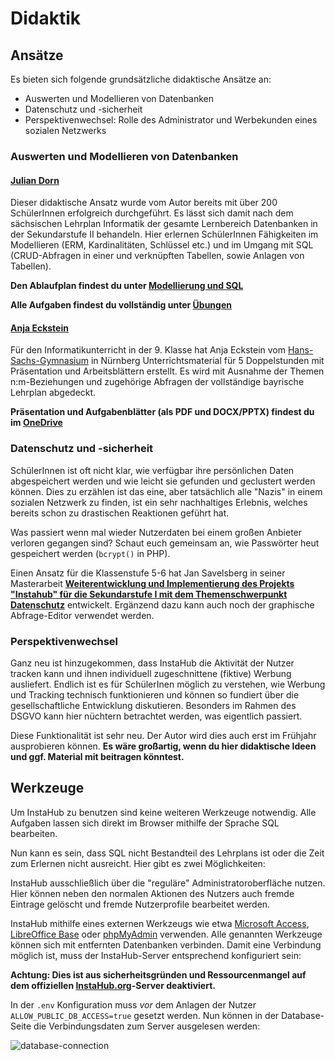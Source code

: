 # Didaktik

## Ansätze

Es bieten sich folgende grundsätzliche didaktische Ansätze an:

* Auswerten und Modellieren von Datenbanken
* Datenschutz und -sicherheit
* Perspektivenwechsel: Rolle des Administrator und Werbekunden eines sozialen Netzwerks

### Auswerten und Modellieren von Datenbanken 

#### [Julian Dorn](https://wi-wissen.de/)

Dieser didaktische Ansatz wurde vom Autor bereits mit über 200 SchülerInnen erfolgreich durchgeführt. Es lässt sich damit nach dem sächsischen Lehrplan Informatik der gesamte Lernbereich Datenbanken in der Sekundarstufe II behandeln. Hier erlernen SchülerInnen Fähigkeiten im Modellieren (ERM, Kardinalitäten, Schlüssel etc.) und im Umgang mit SQL (CRUD-Abfragen in einer und verknüpften Tabellen, sowie Anlagen von Tabellen).

**Den Ablaufplan findest du unter [Modellierung und SQL](                        didactic-modellierung-sql)**

**Alle Aufgaben findest du vollständig unter [Übungen](exercices)**

#### [Anja Eckstein](http://www.hans-sachs-gymnasium.de/joomla3/index.php)

Für den Informatikunterricht in der 9. Klasse hat Anja Eckstein vom [Hans-Sachs-Gymnasium](http://www.hans-sachs-gymnasium.de/joomla3/index.php) in Nürnberg Unterrichtsmaterial für 5 Doppelstunden mit Präsentation
und Arbeitsblättern erstellt. Es wird mit Ausnahme der Themen n:m-Beziehungen und zugehörige Abfragen der vollständige bayrische Lehrplan abgedeckt.

**Präsentation und Aufgabenblätter (als PDF und DOCX/PPTX) findest du im [OneDrive](https://1drv.ms/f/s!AmAMmF4kxDW25iEKrhE5WlfBTDWl)**

### Datenschutz und -sicherheit

SchülerInnen ist oft nicht klar, wie verfügbar ihre persönlichen Daten abgespeichert werden und wie leicht sie gefunden und geclustert werden können. Dies zu erzählen ist das eine, aber tatsächlich alle "Nazis" in einem sozialen Netzwerk zu finden, ist ein sehr nachhaltiges Erlebnis, welches bereits schon zu drastischen Reaktionen geführt hat.

Was passiert wenn mal wieder Nutzerdaten bei einem großen Anbieter verloren gegangen sind? Schaut euch gemeinsam an, wie Passwörter heut gespeichert werden (`bcrypt()` in PHP).

Einen Ansatz für die Klassenstufe 5-6 hat Jan Savelsberg in seiner Masterarbeit **[Weiterentwicklung und Implementierung des Projekts "Instahub" für die Sekundarstufe I mit dem Themenschwerpunkt Datenschutz](https://kola.opus.hbz-nrw.de/frontdoor/index/index/searchtype/authorsearch/author/Jan+Savelsberg/docId/1892/start/0/rows/10)** entwickelt. Ergänzend dazu kann auch noch der graphische Abfrage-Editor verwendet werden.

### Perspektivenwechsel

Ganz neu ist hinzugekommen, dass InstaHub die Aktivität der Nutzer tracken kann und ihnen individuell zugeschnittene (fiktive) Werbung ausliefert. Endlich ist es für SchülerInen möglich zu verstehen, wie Werbung und Tracking technisch funktionieren und können so fundiert über die gesellschaftliche Entwicklung diskutieren. Besonders im Rahmen des DSGVO kann hier nüchtern betrachtet werden, was eigentlich passiert.

Diese Funktionalität ist sehr neu. Der Autor wird dies auch erst im Frühjahr ausprobieren können. **Es wäre großartig, wenn du hier didaktische Ideen und ggf. Material mit beitragen könntest.**

## Werkzeuge

Um InstaHub zu benutzen sind keine weiteren Werkzeuge notwendig. Alle Aufgaben lassen sich direkt im Browser mithilfe der Sprache SQL bearbeiten. 

Nun kann es sein, dass SQL nicht Bestandteil des Lehrplans ist oder die Zeit zum Erlernen nicht ausreicht. Hier gibt es zwei Möglichkeiten:

InstaHub ausschließlich über die "reguläre" Administratoroberfläche nutzen. Hier können neben den normalen Aktionen des Nutzers auch fremde Eintrage gelöscht und fremde Nutzerprofile bearbeitet werden. 

InstaHub mithilfe eines externen Werkzeugs wie etwa [Microsoft Access](https://de.wikipedia.org/wiki/Microsoft_Access), [LibreOffice Base](https://de.libreoffice.org/discover/base/) oder [phpMyAdmin](https://de.wikipedia.org/wiki/PhpMyAdmin) verwenden. Alle genannten Werkzeuge können sich mit entfernten Datenbanken verbinden. Damit eine Verbindung möglich ist, muss der InstaHub-Server entsprechend konfiguriert sein:

**Achtung: Dies ist aus sicherheitsgründen und Ressourcenmangel auf dem offiziellen [InstaHub.org](https://instahub.org/)-Server deaktiviert.**

In der `.env` Konfiguration muss *vor* dem Anlagen der Nutzer `ALLOW_PUBLIC_DB_ACCESS=true` gesetzt werden.  Nun können in der Database-Seite die Verbindungsdaten zum Server ausgelesen werden:

![database-connection](img/database-connection.png)

